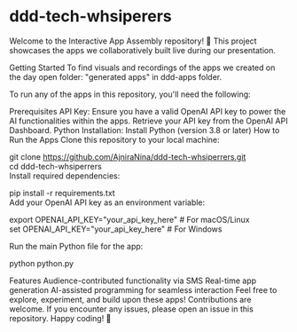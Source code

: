 # ddd-tech-whsiperers
Welcome to the Interactive App Assembly repository! 🎉 This project showcases the apps we collaboratively built live during our presentation.

Getting Started
To find visuals and recordings of the apps we created on the day open folder: "generated apps" in ddd-apps folder.

To run any of the apps in this repository, you'll need the following:

Prerequisites
API Key:
Ensure you have a valid OpenAI API key to power the AI functionalities within the apps.
Retrieve your API key from the OpenAI API Dashboard.
Python Installation:
Install Python (version 3.8 or later)
How to Run the Apps
Clone this repository to your local machine:


git clone https://github.com/AjniraNina/ddd-tech-whsiperrers.git  
cd ddd-tech-whsiperrers  
Install required dependencies:

pip install -r requirements.txt  
Add your OpenAI API key as an environment variable:

export OPENAI_API_KEY="your_api_key_here"  # For macOS/Linux  
set OPENAI_API_KEY="your_api_key_here"    # For Windows  

Run the main Python file for the app:

python python.py  


Features
Audience-contributed functionality via SMS
Real-time app generation
AI-assisted programming for seamless interaction
Feel free to explore, experiment, and build upon these apps! Contributions are welcome. If you encounter any issues, please open an issue in this repository. Happy coding! 🚀

